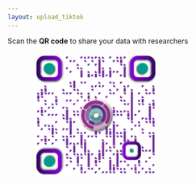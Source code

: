 ```yaml
---
layout: upload_tiktok
---
```

<style>
	.qr_code {
		margin-left: 50px;
		width: 250px;
	}
</style>

<div>
	<p>Scan the <strong>QR code</strong> to share your data with researchers</p>
	<img class="qr_code" src="images/qr_code/dropbox_url.png">
</div>